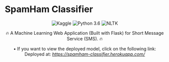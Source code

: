 # SpamHam Classifier
<div align="center">
  
  <!---  SHIELDS   -->
  ![Kaggle](https://img.shields.io/badge/Dataset-Kaggle-blue.svg)
  ![Python 3.6](https://img.shields.io/badge/Python-3.6-brightgreen.svg)
  ![NLTK](https://img.shields.io/badge/Library-NLTK-orange.svg)
  
  🔥 A Machine Learning Web Application (Built with Flask) for Short Message Service (SMS). 🔥
  
  • If you want to view the deployed model, click on the following link:<br />
    Deployed at: _https://spamham-classifier.herokuapp.com/_
  
</div>
